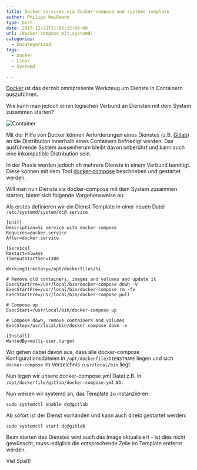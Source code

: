 ```yaml
---
title: Docker services via docker-compose und systemd template
author: Philipp Weißmann
type: post
date: 2017-12-21T21:05:32+00:00
url: /docker-compose_mit_systemd/
categories:
  - Uncategorized
tags:
  - Docker
  - Linux
  - Systemd

---
```

[Docker][1] ist das derzeit omnipresente Werkzeug um Dienste in Containern auszuführen.

Wie kann man jedoch einen logischen Verbund an Diensten mit dem System zusammen starten?

<img decoding="async" src="https://philipp-weissmann.de/wp-content/uploads/2017/12/container-1024x683.jpg" alt="Container" /> 

Mit der Hilfe von Docker können Anforderungen eines Dienstes (z.B. [Gitlab][2]) an die Distribution innerhalb eines Containers befriedigt werden. Das ausführende System aussenherum bleibt davon unberührt und kann auch eine inkompatible Distribution sein.

In der Praxis werden jedoch oft mehrere Dienste in einem Verbund benötigt. Diese können mit dem Tool [docker-compose][3] beschrieben und gestartet werden.

Will man nun Dienste via docker-compose mit dem System zusammen starten, bietet sich folgende Vorgehensweise an:

Als erstes definieren wir ein Dienst-Template in einer neuen Datei `/etc/systemd/system/dc@.service`

<pre><code class="language-ini">[Unit]
Description=%i service with docker compose
Requires=docker.service
After=docker.service

[Service]
Restart=always
TimeoutStartSec=1200

WorkingDirectory=/opt/dockerfiles/%i

# Remove old containers, images and volumes and update it
ExecStartPre=/usr/local/bin/docker-compose down -v
ExecStartPre=/usr/local/bin/docker-compose rm -fv
ExecStartPre=/usr/local/bin/docker-compose pull

# Compose up
ExecStart=/usr/local/bin/docker-compose up

# Compose down, remove containers and volumes
ExecStop=/usr/local/bin/docker-compose down -v

[Install]
WantedBy=multi-user.target</code></pre>

Wir gehen dabei davon aus, dass alle docker-compose Konfigurationsdateien in `/opt/dockerfile/DIENSTNAME` liegen und sich `docker-compose` im Verzeichnis `/usr/local/bin` liegt.

Nun legen wir unsere docker-compose.yml Datei z.B. in `/opt/dockerfile/gitlab/docker-compose.yml` ab.

Nun weisen wir systemd an, das Template zu instanziieren:

`sudo systemctl enable dc@gitlab`

Ab sofort ist der Dienst vorhanden und kann auch direkt gestartet werden:

`sudo systemctl start dc@gitlab`

Beim starten des Dienstes wird auch das Image aktualisiert - ist dies nicht gewünscht, muss lediglich die entsprechende Zeile im Template entfernt werden.

Viel Spaß!

 [1]: https://www.docker.com/
 [2]: https://gitlab.com
 [3]: https://docs.docker.com/compose/